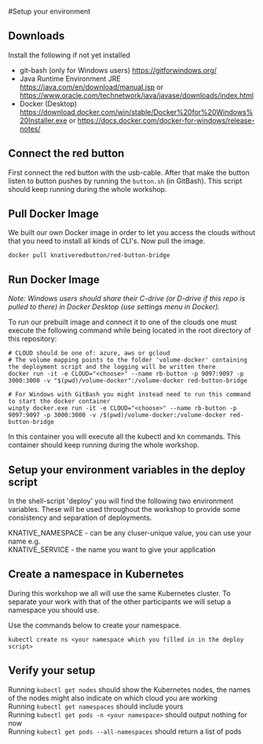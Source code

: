 #Setup your environment

## Downloads
Install the following if not yet installed 
- git-bash (only for Windows users) https://gitforwindows.org/   
- Java Runtime Environment JRE https://java.com/en/download/manual.jsp or https://www.oracle.com/technetwork/java/javase/downloads/index.html
- Docker (Desktop) https://download.docker.com/win/stable/Docker%20for%20Windows%20Installer.exe or https://docs.docker.com/docker-for-windows/release-notes/

## Connect the red button
First connect the red button with the usb-cable. After that make the button listen to button pushes by running the `button.sh` (in GitBash). This script should keep running during the whole workshop.

## Pull Docker Image
We built our own Docker image in order to let you access the clouds without that you need to install all kinds of CLI's. Now pull the image.
```
docker pull knativeredbutton/red-button-bridge
```

## Run Docker Image
_Note: Windows users should share their C-drive (or D-drive if this repo is pulled to there) in Docker Desktop (use settings menu in Docker)._

To run our prebuilt image and connect it to one of the clouds one must execute the following command while being located in the root directory of this repository:
```
# CLOUD should be one of: azure, aws or gcloud
# The volume mapping points to the folder 'volume-docker' containing the deployment script and the logging will be written there
docker run -it -e CLOUD="<choose>" --name rb-button -p 9097:9097 -p 3000:3000 -v "$(pwd)/volume-docker":/volume-docker red-button-bridge

# For Windows with GitBash you might instead need to run this command to start the docker container
winpty docker.exe run -it -e CLOUD="<choose>" --name rb-button -p 9097:9097 -p 3000:3000 -v /$(pwd)/volume-docker:/volume-docker red-button-bridge
```
In this container you will execute all the kubectl and kn commands. This container should keep running during the whole workshop.

## Setup your environment variables in the deploy script
In the shell-script 'deploy' you will find the following two environment variables. These will be used throughout the workshop to provide some consistency and separation of deployments. 

KNATIVE_NAMESPACE - can be any cluser-unique value, you can use your name e.g. \
KNATIVE_SERVICE - the name you want to give your application

## Create a namespace in Kubernetes
During this workshop we all will use the same Kubernetes cluster. To  separate your work with that of the other participants we will setup a namespace you should use. 

Use the commands below to create your namespace.

```
kubectl create ns <your namespace which you filled in in the deploy script>
```

## Verify your setup
Running `kubectl get nodes` should show the Kubernetes nodes, the names of the nodes might also indicate on which cloud you are working \
Running `kubectl get namespaces` should include yours \
Running `kubectl get pods -n <your namespace>` should output nothing for now \
Running `kubectl get pods --all-namespaces` should return a list of pods
